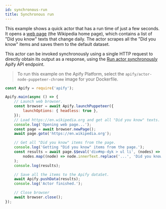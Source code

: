 ```yaml
---
id: synchronous-run
title: Synchronous run
---
```


This example shows a quick actor that has a run time of just a few seconds.
It opens a [web page](https://en.wikipedia.org) (the Wikipedia home page), which contains a list of "Did you know"
texts that change daily. The actor scrapes all the "Did you know" items and saves them to the default dataset.

This actor can be invoked synchronously using a single HTTP request to directly obtain its output
as a response, using the
[Run actor synchronously](https://apify.com/docs/api/v2#/reference/actors/run-actor-synchronously/without-input)
Apify API endpoint.

> To run this example on the Apify Platform, select the `apify/actor-node-puppeteer-chrome` image for your Dockerfile.

```javascript
const Apify = require('apify');

Apify.main(async () => {
    // Launch web browser.
    const browser = await Apify.launchPuppeteer({
        launchOptions: { headless: true },
    });
    // Load https://en.wikipedia.org and get all "Did you know" texts.
    console.log('Opening web page...');
    const page = await browser.newPage();
    await page.goto('https://en.wikipedia.org');

    // Get all "Did you know" items from the page.
    console.log('Getting "Did you know" items from the page.');
    const results = await page.$$eval('div#mp-dyk > ul li', (nodes) =>
        nodes.map((node) => node.innerText.replace('...', 'Did you know')),
    );
    console.log(results);

    // Save all the items to the Apify dataSet.
    await Apify.pushData(results);
    console.log('Actor finished.');

    // Close browser
    await browser.close();
});
```
